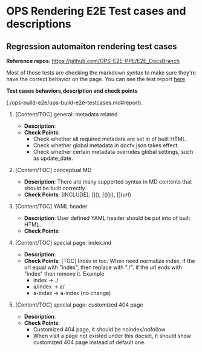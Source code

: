 # OPS Rendering E2E Test cases and descriptions

## Regression automaiton rendering test cases

**Reference repos**: https://github.com/OPS-E2E-PPE/E2E_DocsBranch

Most of these tests are checking the markdown syntax to make sure they're have the correct behavior on the page. You can see the test report [here](./ops-build-e2e/ops-build-e2e-testcases.md#report)

**Test cases behaviors,description and check points**

(./ops-build-e2e/ops-build-e2e-testcases.md#report).

1. [Content/TOC] general: metadata related

    - **Description**:
    - **Check Points**: 
        * Check whether all required metadata are set in of built HTML. 
        * Check whether global metadata in docfx.json takes effect.
        * Check whether certain metadata overrides global settings, such as update_date.

2. [Content/TOC] conceptual MD

    - **Description**: There are many supported syntax in MD contents that should be built correctly.
    - **Check Points**: [INCLUDE], \[](), \[()](), \[](url)

3. [Content/TOC] YAML header

    - **Description**: User defined YAML header should be put into of built HTML.
    - **Check Points**:

4. [Content/TOC] special page: index.md

    - **Description**: 
    - **Check Points**: [TOC] Index in toc: When need normalize index, if the url equal with "index", then replace with "./". if the url ends with "index" then remove it. Example
        * index -> ./
        * a/index -> a/ 
        * a-index -> a-index (no change)

5. [Content/TOC] special page: customized 404 page

    - **Description**:
    - **Check  Points**:
        * Customized 404 page, it should be noindex/nofollow 
        * When visit a page not existed under this docset, it should show customized 404 page instead of default one.

